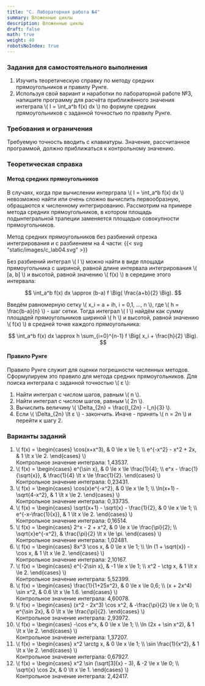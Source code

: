 ```yaml
---
title: "C. Лабораторная работа №4"
summary: Вложенные циклы
description: Вложенные циклы
draft: false
math: true
weight: 40
robotsNoIndex: true
---
```


### Задания для самостоятельного выполнения

1. Изучить теоретическую справку по методу средних прямоугольников и правилу Рунге.
2. Используя свой вариант и наработки по лабораторной работе №3, напишите программу для расчёта приближённого значения интеграла \\( I = \int_a^b f(x) dx \\) по формуле средних прямоугольников с заданной точностью по правилу Рунге.


### Требования и ограничения

Требуемую точность вводить с клавиатуры. Значение, рассчитанное программой, должно приближаться к контрольному значению.

### Теоретическая справка

#### Метод средних прямоугольников

В случаях, когда при вычислении интерграла \\( I = \int_a^b f(x) dx \\) невозможно найти или очень сложно вычислить первообразную, обращаются к численному интегрированию. Рассмотрим на примере метода средних прямоугольников, в котором площадь подынтегральной трапеции заменяется площадью совокупности прямоугольников. 

Метод средних прямоугольников без разбиений отрезка интегрирования и с разбиением на 4 части:
{{< svg "static/images/c_lab04.svg" >}}

Без разбиений интеграл \\( I \\) можно найти в виде площади прямоугольника с шириной, равной длине интервала интегрирования \\( [a, b] \\) и высотой, равной значению \\( f(x) \\) в середине этого интервала:

$$ \int_a^b f(x) dx \approx (b-a) f \Big( \frac{a+b}{2} \Big). $$

Введём равномерную сетку \\( x_i = a + ih, i = 0,1, ..., n \\), где \\( h = \frac{b-a}{n} \\) - шаг сетки. Тогда интеграл \\( I \\) найдём как сумму площадей прямоугольников шириной \\( h \\) и высотой, равной значению \\( f(x) \\) в средней точке каждого прямоугольника:

$$ \int_a^b f(x) dx \approx h \sum_{i=0}^{n-1} f \Big( x_i + \frac{h}{2} \Big). $$

#### Правило Рунге

Правило Рунге служит для оценки погрешности численных методов. Сформулируем это правило для метода средних прямоугольников. Для поиска интеграла с заданной точностью \\( ε \\):
1. Найти интеграл с числом шагов, равным \\( n \\).
2. Найти интеграл с числом шагов, равным \\( 2n \\).
3. Вычислить величину \\( \Delta_{2n} = \frac{I_{2n} - I_n}{3} \\).
4. Если \\( \Delta_{2n} \lt ε \\) - закончить. Иначе - принять \\( n = 2n \\) и перейти к шагу 2.

### Варианты заданий

1. \\( f(x) = \begin{cases} \cos(x+x^3), & 0 \le x \le 1; \\\  e^{-x^2} - x^2 + 2x, & 1 \lt x \le 2.  \end{cases} \\)  
Контрольное значение интеграла: 1,43537.
2. \\( f(x) = \begin{cases} e^{\sin x}, & 0 \le x \le \frac{1}{4}; \\\  e^x - \frac{1}{\sqrt{x}}, & \frac{1}{4} \lt x \le \frac{1}{2}.  \end{cases} \\)  
Контрольное значение интеграла: 0,23431.
3. \\( f(x) = \begin{cases} \cos(x)e^{-x^2}, & 0 \le x \le 1; \\\  \ln(x+1) - \sqrt{4-x^2}, & 1 \lt x \le 2.  \end{cases} \\)  
Контрольное значение интеграла: 0,33735.
4. \\( f(x) = \begin{cases} \sqrt{x+1} - \sqrt{x} - \frac{1}{2}, & 0 \le x \le 1; \\\  e^{-x-\frac{1}{x}}, & 1 \lt x \le 2.  \end{cases} \\)  
Контрольное значение интеграла: 0,16514.
5. \\( f(x) = \begin{cases} 2^x - 2 + x^2, & 0 \le x \le \frac{\pi}{2}; \\\  \sqrt{x}e^{-x^2}, & \frac{\pi}{2} \lt x \le \pi.  \end{cases} \\)  
Контрольное значение интеграла: 1,02481.
6. \\( f(x) = \begin{cases} 8x^3 \cos x, & 0 \le x \le 1; \\\  \ln (1 + \sqrt{x}) - \cos x, & 1 \lt x \le 2.  \end{cases} \\)  
Контрольное значение интеграла: 2,10167.
7. \\( f(x) = \begin{cases} e^{-2\sin x}, & -1 \le x \le 1; \\\ x^2 - \ctg x, & 1 \lt x \le 2.  \end{cases} \\)  
Контрольное значение интеграла: 5,52399.
8. \\( f(x) = \begin{cases} \frac{1}{1+25x^2}, & 0 \le x \le 0,6; \\\  (x + 2x^4) \sin x^2, & 0.6 \lt x \le 1.6.  \end{cases} \\)  
Контрольное значение интеграла: 4,60078.
9. \\( f(x) = \begin{cases} (x^2 - 2x^3) \cos x^2, & -\frac{\pi}{2} \le x \le 0; \\\ e^{\sin 2x}, & 0 \lt x \le \frac{\pi}{2}.  \end{cases} \\)  
Контрольное значение интеграла: 2,93972.
10. \\( f(x) = \begin{cases} -\cos e^x, & 0 \le x \le 1; \\\ \ln (2x + \sin x^2), & 1 \lt x \le 2.  \end{cases} \\)  
Контрольное значение интеграла: 1,37207.
11. \\( f(x) = \begin{cases} x^2 \arctg x, & 0 \le x \le 1; \\\ \sin \frac{1}{x^2}, & 1 \lt x \le 2.  \end{cases} \\)  
Контрольное значение интеграла: 0,67927.
12. \\( f(x) = \begin{cases} x^2 \sin (\sqrt[3]{x} - 3), & -2 \le x \le 0; \\\ \sqrt{x} \cos 2x, & 0 \lt x \le 1.  \end{cases} \\)  
Контрольное значение интеграла: 2,42417.
